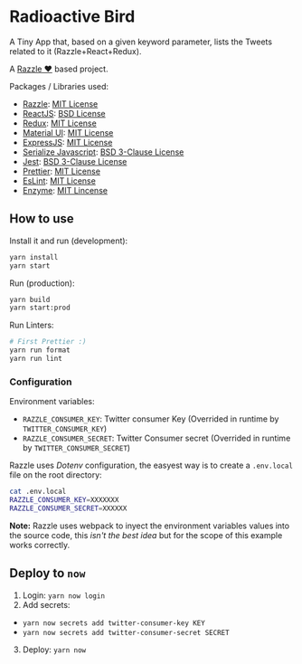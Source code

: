 # Radioactive Bird

A Tiny App that, based on a given keyword parameter, lists the Tweets related to it (Razzle+React+Redux).

A [Razzle ♥](https://github.com/jaredpalmer/razzle) based project.


Packages / Libraries used:

* [Razzle](https://github.com/jaredpalmer/razzle): [MIT License](https://github.com/jaredpalmer/razzle/blob/master/LICENSE)
* [ReactJS](https://github.com/facebook/react): [BSD License](https://github.com/facebook/react/blob/master/LICENSE)
* [Redux](https://github.com/reactjs/redux): [MIT License](https://github.com/reactjs/redux/blob/master/LICENSE.md)
* [Material UI](https://github.com/callemall/material-ui): [MIT License](https://github.com/callemall/material-ui/blob/v1-beta/LICENSE)
* [ExpressJS](https://github.com/expressjs/express): [MIT License](https://github.com/expressjs/express/blob/master/LICENSE)
* [Serialize Javascript](https://github.com/yahoo/serialize-javascript): [BSD 3-Clause License](https://github.com/yahoo/serialize-javascript/blob/master/LICENSE)
* [Jest](https://github.com/facebook/jest): [BSD 3-Clause License](https://github.com/facebook/jest/blob/master/LICENSE)
* [Prettier](https://github.com/prettier/prettier): [MIT License](https://github.com/prettier/prettier/blob/master/LICENSE)
* [EsLint](https://github.com/eslint/eslint): [MIT License](https://github.com/eslint/eslint/blob/master/LICENSE)
* [Enzyme](https://github.com/airbnb/enzyme): [MIT Lincense](https://github.com/airbnb/enzyme/blob/master/LICENSE.md)

## How to use

Install it and run (development):

```bash
yarn install
yarn start
```

Run (production):

```bash
yarn build
yarn start:prod
```

Run Linters:

```bash
# First Prettier :)
yarn run format
yarn run lint
```

### Configuration

Environment variables:

* `RAZZLE_CONSUMER_KEY`: Twitter consumer Key (Overrided in runtime by `TWITTER_CONSUMER_KEY`)
* `RAZZLE_CONSUMER_SECRET`: Twitter Consumer secret (Overrided in runtime by `TWITTER_CONSUMER_SECRET`)

Razzle uses _Dotenv_ configuration, the easyest way is to create a `.env.local` file on the root directory:

```bash
cat .env.local
RAZZLE_CONSUMER_KEY=XXXXXXX
RAZZLE_CONSUMER_SECRET=XXXXXX
```

**Note:** Razzle uses webpack to inyect the environment variables values into the source code, this _isn't the best idea_ but for the scope of this example works correctly.

## Deploy to `now`

1. Login: `yarn now login`
2. Add secrets:
  * `yarn now secrets add twitter-consumer-key KEY`
  * `yarn now secrets add twitter-consumer-secret SECRET`
3. Deploy: `yarn now`
